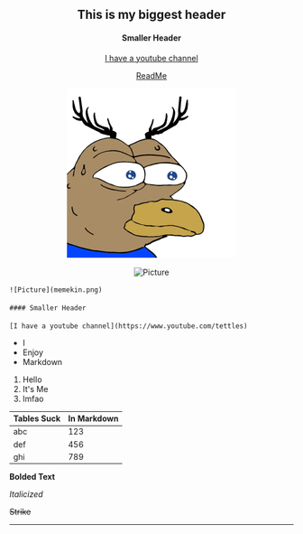 <center>

## This is my biggest header

#### Smaller Header

[I have a youtube channel](https://www.youtube.com/tettles)

[ReadMe](https://github.com/peytontettleton/MarkdownPractice/blob/master/ReadMe.md)

![Picture](Memekin.png)

![Picture](https://i.ytimg.com/vi/YKwPfA-pfCk/maxresdefault.jpg)

</center>

``` Code
![Picture](memekin.png)

#### Smaller Header

[I have a youtube channel](https://www.youtube.com/tettles)

```

* I
* Enjoy
* Markdown


1. Hello
2. It's Me
3. lmfao

|                 Tables Suck                |   In Markdown     |
|---------------------------------------------|-------------|
| abc    | 123 |
| def    | 456 |
| ghi    | 789 |

**Bolded Text**

*Italicized*

~~Strike~~

---
